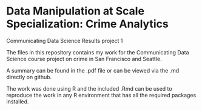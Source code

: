 # Data Manipulation at Scale Specialization: Crime Analytics
Communicating Data Science Results project 1

The files in this repository contains my work for the Communicating Data Science course project on crime in San Francisco and Seattle.

A summary can be found in the .pdf file or can be viewed via the .md directly on github.

The work was done using R and the included .Rmd can be used to reproduce the work in any R environment that has all the required packages installed. 
